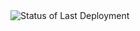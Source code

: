 <img src="https://github.com/EdgarHarutyunyan2025/actions/workflows/test/badge.svg" alt="Status of Last Deployment">

